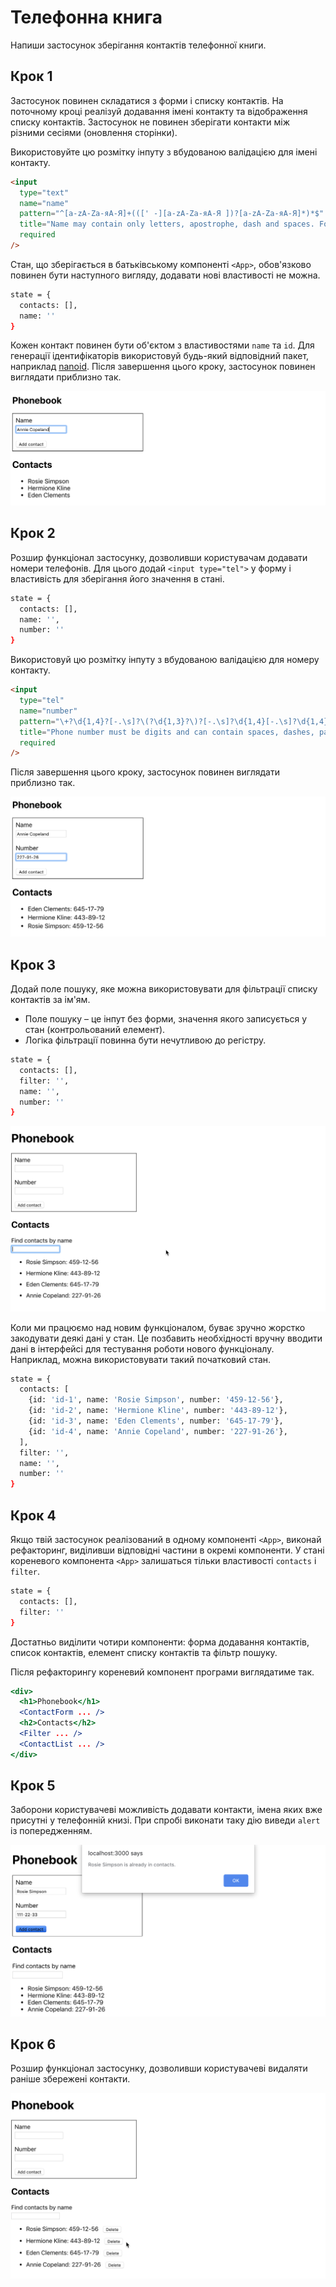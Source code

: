 # Телефонна книга

Напиши застосунок зберігання контактів телефонної книги.

## Крок 1

Застосунок повинен складатися з форми і списку контактів. На поточному кроці реалізуй додавання імені контакту та відображення списку контактів. Застосунок не повинен зберігати контакти між різними сесіями (оновлення сторінки).

Використовуйте цю розмітку інпуту з вбудованою валідацією для імені контакту.

```html
<input
  type="text"
  name="name"
  pattern="^[a-zA-Zа-яА-Я]+(([' -][a-zA-Zа-яА-Я ])?[a-zA-Zа-яА-Я]*)*$"
  title="Name may contain only letters, apostrophe, dash and spaces. For example Adrian, Jacob Mercer, Charles de Batz de Castelmore d'Artagnan"
  required
/>
```

Стан, що зберігається в батьківському компоненті `<App>`, обов'язково повинен бути наступного вигляду, додавати нові властивості не можна.

```bash
state = {
  contacts: [],
  name: ''
}
```

Кожен контакт повинен бути об'єктом з властивостями `name` та `id`. Для генерації ідентифікаторів використовуй будь-який відповідний пакет, наприклад [nanoid](https://www.npmjs.com/package/nanoid). Після завершення цього кроку, застосунок повинен виглядати приблизно так.

![preview](./mockup/step-1.png)

## Крок 2

Розшир функціонал застосунку, дозволивши користувачам додавати номери телефонів. Для цього додай `<input type="tel">` у форму і властивість для зберігання його значення в стані.

```bash
state = {
  contacts: [],
  name: '',
  number: ''
}
```

Використовуй цю розмітку інпуту з вбудованою валідацією для номеру контакту.

```html
<input
  type="tel"
  name="number"
  pattern="\+?\d{1,4}?[-.\s]?\(?\d{1,3}?\)?[-.\s]?\d{1,4}[-.\s]?\d{1,4}[-.\s]?\d{1,9}"
  title="Phone number must be digits and can contain spaces, dashes, parentheses and can start with +"
  required
/>
```

Після завершення цього кроку, застосунок повинен виглядати приблизно так.

![preview](./mockup/step-2.png)

## Крок 3

Додай поле пошуку, яке можна використовувати для фільтрації списку контактів за ім'ям.

- Поле пошуку – це інпут без форми, значення якого записується у стан (контрольований елемент).
- Логіка фільтрації повинна бути нечутливою до регістру.

```bash
state = {
  contacts: [],
  filter: '',
  name: '',
  number: ''
}
```

![preview](./mockup/step-3.gif)

Коли ми працюємо над новим функціоналом, буває зручно жорстко закодувати деякі дані у стан. Це позбавить необхідності вручну вводити дані в інтерфейсі для тестування роботи нового функціоналу. Наприклад, можна використовувати такий початковий стан.

```bash
state = {
  contacts: [
    {id: 'id-1', name: 'Rosie Simpson', number: '459-12-56'},
    {id: 'id-2', name: 'Hermione Kline', number: '443-89-12'},
    {id: 'id-3', name: 'Eden Clements', number: '645-17-79'},
    {id: 'id-4', name: 'Annie Copeland', number: '227-91-26'},
  ],
  filter: '',
  name: '',
  number: ''
}
```

## Крок 4

Якщо твій застосунок реалізований в одному компоненті `<App>`, виконай рефакторинг, виділивши відповідні частини в окремі компоненти. У стані кореневого компонента `<App>` залишаться тільки властивості `contacts` і `filter`.

```bash
state = {
  contacts: [],
  filter: ''
}
```

Достатньо виділити чотири компоненти: форма додавання контактів, список контактів, елемент списку контактів та фільтр пошуку.

Після рефакторингу кореневий компонент програми виглядатиме так.

```jsx
<div>
  <h1>Phonebook</h1>
  <ContactForm ... />
  <h2>Contacts</h2>
  <Filter ... />
  <ContactList ... />
</div>
```

## Крок 5

Заборони користувачеві можливість додавати контакти, імена яких вже присутні у телефонній книзі. При спробі виконати таку дію виведи `alert` із попередженням.

![preview](./mockup/step-5.png)

## Крок 6

Розшир функціонал застосунку, дозволивши користувачеві видаляти раніше збережені контакти.

![preview](./mockup/step-6.gif)
